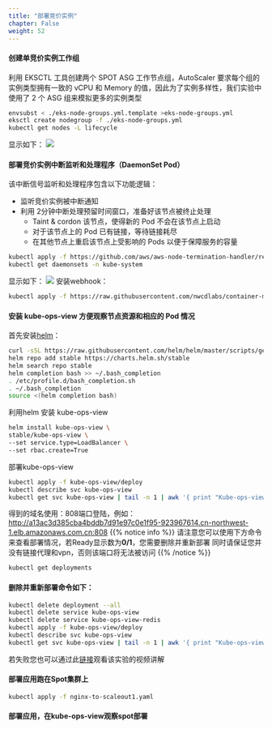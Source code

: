 ```yaml
---
title: "部署竞价实例"
chapter: False
weight: 52
---
```

#### 创建单竞价实例工作组
利用 EKSCTL 工具创建两个 SPOT ASG 工作节点组，AutoScaler 要求每个组的实例类型拥有一致的 vCPU 和 Memory 的值，因此为了实例多样性，我们实验中使用了 2 个 ASG 组来模拟更多的实例类型
```bash
envsubst < ./eks-node-groups.yml.template >eks-node-groups.yml
eksctl create nodegroup -f ./eks-node-groups.yml
kubectl get nodes -L lifecycle
```
显示如下：
![](/images/ACKToEKS/spot.png)
#### 部署竞价实例中断监听和处理程序（DaemonSet Pod）
该中断信号监听和处理程序包含以下功能逻辑：
* 监听竞价实例被中断通知
* 利用 2分钟中断处理预留时间窗口，准备好该节点被终止处理
  *  Taint & cordon 该节点，使得新的 Pod 不会在该节点上启动
  *  对于该节点上的 Pod 已有链接，等待链接耗尽
  * 在其他节点上重启该节点上受影响的 Pods 以便于保障服务的容量 
```bash
kubectl apply -f https://github.com/aws/aws-node-termination-handler/releases/download/v1.3.1/all-resources.yaml
kubectl get daemonsets -n kube-system
```
显示如下：
![](/images/ACKToEKS/get_dea.png)
安装webhook：
```bash
kubectl apply -f https://raw.githubusercontent.com/nwcdlabs/container-mirror/master/webhook/mutating-webhook.yaml
```

#### 安装 kube-ops-view 方便观察节点资源和相应的 Pod 情况
首先安装[helm](https://www.eksworkshop.com/beginner/060_helm/helm_intro/install/index.html)：

```bash
curl -sSL https://raw.githubusercontent.com/helm/helm/master/scripts/get-helm-3 | bash
helm repo add stable https://charts.helm.sh/stable
helm search repo stable
helm completion bash >> ~/.bash_completion
. /etc/profile.d/bash_completion.sh
. ~/.bash_completion
source <(helm completion bash)
```
利用helm 安装 kube-ops-view
```bash
helm install kube-ops-view \
stable/kube-ops-view \
--set service.type=LoadBalancer \
--set rbac.create=True
```
部署kube-ops-view
```bash
kubectl apply -f kube-ops-view/deploy
kubectl describe svc kube-ops-view 
kubectl get svc kube-ops-view | tail -n 1 | awk '{ print "Kube-ops-view URL = http://"$4 }'
```
得到的域名使用：808端口登陆，例如：
http://a13ac3d385cba4bddb7d91e97c0e1f95-923967614.cn-northwest-1.elb.amazonaws.com.cn:808
{{% notice info %}}
请注意您可以使用下方命令来查看部署情况，若Ready显示数为**0/1**，您需要删除并重新部署
同时请保证您并没有链接代理和vpn，否则该端口将无法被访问
{{% /notice  %}}
```bash
kubectl get deployments
```
#### 删除并重新部署命令如下：
```bash
kubectl delete deployment --all 
kubectl delete service kube-ops-view
kubectl delete service kube-ops-view-redis
kubectl apply -f kube-ops-view/deploy
kubectl describe svc kube-ops-view 
kubectl get svc kube-ops-view | tail -n 1 | awk '{ print "Kube-ops-view URL = http://"$4 }'
```
若失败您也可以通过此[链接](https://files.slack.com/files-pri/T015GUGD2V6-F025TUTH1HT/eks-spot-fin.mov)观看该实验的视频讲解

#### 部署应用跑在Spot集群上
```bash
kubectl apply -f nginx-to-scaleout1.yaml 
```
#### 部署应用，在kube-ops-view观察spot部署

